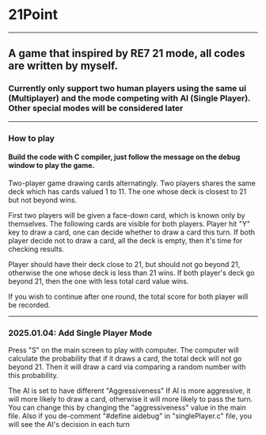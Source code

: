 # 21Point
---
## A game that inspired by RE7 21 mode, all codes are written by myself.
### Currently only support two human players using the same ui (Multiplayer) and the mode competing with AI (Single Player). Other special modes will be considered later
---
### How to play
#### Build the code with C compiler, just follow the message on the debug window to play the game.

Two-player game drawing cards alternatingly. Two players shares the same deck which has cards valued 1 to 11. The one whose deck is closest to 21 but not beyond wins.

First two players will be given a face-down card, which is known only by themselves. The following cards are visible for both players. Player hit "Y" key to draw a card, one can decide whether to draw a card this turn. If both player decide not to draw a card, all the deck is empty, then it's time for checking results.

Player should have their deck close to 21, but should not go beyond 21, otherwise the one whose deck is less than 21 wins. If both player's deck go beyond 21, then the one with less total card value wins.

If you wish to continue after one round, the total score for both player will be recorded.

---
### 2025.01.04: Add Single Player Mode
Press "S" on the main screen to play with computer.
The computer will calculate the probability that if it draws a card, the total deck will not go beyond 21. Then it will draw a card via comparing a random number with this probability.

The AI is set to have different "Aggressiveness"
If AI is more aggressive, it will more likely to draw a card, otherwise it will more likely to pass the turn. You can change this by changing the "aggressiveness" value in the main file.
Also if you de-comment "#define aidebug" in "singlePlayer.c" file, you will see the AI's decision in each turn

